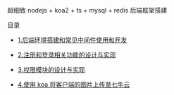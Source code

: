 超细致 nodejs + koa2 + ts + mysql + redis 后端框架搭建

目录

- <a href="https://github.com/fhtwl/koa-ts-learn/tree/step1">1.后端环境搭建和常见中间件使用和开发</a>

- <a href="https://github.com/fhtwl/koa-ts-learn/tree/step2">2.注册和登录相关功能的设计与实现</a>

- <a href="https://github.com/fhtwl/koa-ts-learn/tree/step3">3.权限模块的设计与实现</a>

- <a href="https://github.com/fhtwl/koa-ts-learn/tree/step4">4.使用 koa 将客户端的图片上传至七牛云</a>
